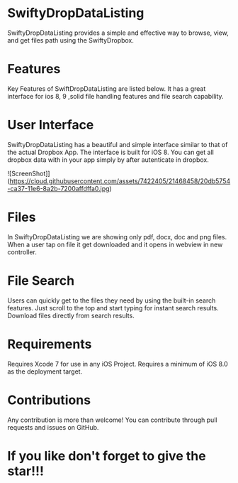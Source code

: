# SwiftyDropDataListing

SwiftyDropDataListing provides a simple and effective way to browse, view, and get files path using the SwiftyDropbox.

# Features
Key Features of SwiftDropDataListing are listed below. It has a great interface for ios 8, 9 ,solid file handling features and file search capability.

# User Interface 

SwiftyDropDataListing has a beautiful and simple interface similar to that of the actual Dropbox App. The interface is built for iOS 8. You can get all dropbox data with in your app simply by after autenticate in dropbox.


![ScreenShot]] (https://cloud.githubusercontent.com/assets/7422405/21468458/20db5754-ca37-11e6-8a2b-7200affdffa0.jpg) 

# Files

In SwiftyDropDataListing we are showing only pdf, docx, doc and png files. When a user tap on file it get downloaded and it opens in webview in new controller.

# File Search

Users can quickly get to the files they need by using the built-in search features. Just scroll to the top and start typing for instant search results. Download files directly from search results.

# Requirements
Requires Xcode 7 for use in any iOS Project. Requires a minimum of iOS 8.0 as the deployment target.


# Contributions

Any contribution is more than welcome! You can contribute through pull requests and issues on GitHub.

# If you like don't forget to give the star!!!

 



